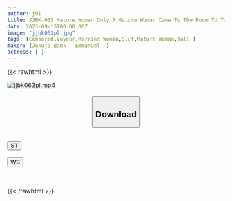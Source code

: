```yaml
---
author: j91
title: JJBK-063 Mature Women Only A Mature Woman Came To The Room To Take Away Voyeur Filming As It Is To Be Released As An AV 61 Naoko-san/F Cup/39 Years Old/Tall Office Lady Seduces Younger Wife With Beautiful Legs And Eats Younger Miho-san/G Cup / 40 Years Old / A Slutty Wife Who Seduces A Younger Guy And Makes Him A Sex Slave
date: 2023-09-15T00:00:00Z
image: "jjbk063pl.jpg"
tags: [Censored,Voyeur,Married Woman,Slut,Mature Woman,Tall	]
maker: [Jukujo Bank - Emmanuel  ]
actress: [ ]
---
```



{{< rawhtml >}}

<div class="video" data-videoid="y2YbaR4dv6t1bO2">
    <a href="javascript:;">
        <img src="https://my.j91.asia/posts/jjbk063pl/jjbk063pl.jpg" width="WIDTH" height="HEIGHT" alt="jjbk063pl.mp4" loading="lazy">
    </a>
</div>

<script type="text/javascript" src="https://j91.asia/asset/on-demand-st.js"></script>

<br>
  <link rel="stylesheet" href="https://j91.asia/asset/bs5.css">
  
  <center>
  <button class="btn btn-primary" type="button" data-bs-toggle="collapse" data-bs-target=".multi-collapse" aria-expanded="false" aria-controls="multiCollapseExample1 multiCollapseExample2"><h2>Download</h2></button></center>
</p>
<div class="row">
  <div class="col">
    <div class="collapse multi-collapse" id="multiCollapseExample1">
      <div class="card card-body">
	      	      <br>
<div class="buttons">  
<a href="https://streamtape.to/v/y2YbaR4dv6t1bO2"><button class="btn-hover color-3"><i class="fa fa-download"></i> ST</button></a></div>
    </div>
  </div>
</div>
  <div class="col">
    <div class="collapse multi-collapse" id="multiCollapseExample2">
      <div class="card card-body">
	      <br>
<div class="buttons">
    <a href="https://wolfstream.tv/j074be0ef9nc"><button class="btn-hover color-9"><i class="fa fa-download"></i> WS</button></a></div>
<br><br>
      </div>
    </div>
  </div>
</div>

{{< /rawhtml >}}
